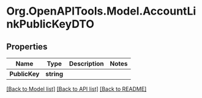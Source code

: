 # Org.OpenAPITools.Model.AccountLinkPublicKeyDTO

## Properties

Name | Type | Description | Notes
------------ | ------------- | ------------- | -------------
**PublicKey** | **string** |  | 

[[Back to Model list]](../README.md#documentation-for-models) [[Back to API list]](../README.md#documentation-for-api-endpoints) [[Back to README]](../README.md)

